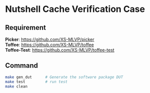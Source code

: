 # Nutshell Cache Verification Case

## Requirement
**Picker**: https://github.com/XS-MLVP/picker  
**Toffee**: https://github.com/XS-MLVP/toffee  
**Toffee-Test**: https://github.com/XS-MLVP/toffee-test

## Command
```bash
make gen_dut      # Generate the software package DUT
make test         # run test
make clean        
```